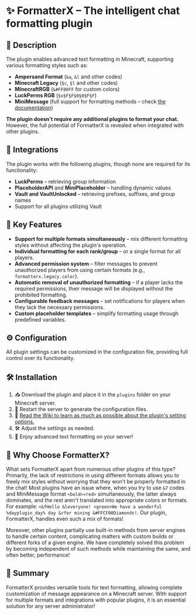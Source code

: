 # ✨ FormatterX – The intelligent chat formatting plugin

## 📄 Description
The plugin enables advanced text formatting in Minecraft, supporting various formatting styles such as:
- **Ampersand Format** (`&a`, `&l` and other codes)
- **Minecraft Legacy** (`§c`, `§l` and other codes)
- **MinecraftRGB** (`&#FF00FF` for custom colors)
- **LuckPerms RGB** (`§x§F§F§0§0§F§F`)
- **MiniMessage** (full support for formatting methods – check [the documentation](https://docs.advntr.dev/minimessage/format.html))

**The plugin doesn't require any additional plugins to format your chat.** However, the full potential of FormatterX is revealed when integrated with other plugins.

## 🔗 Integrations
The plugin works with the following plugins, though none are required for its functionality:
- **LuckPerms** – retrieving group information
- **PlaceholderAPI** and **MiniPlaceholder** – handling dynamic values
- **Vault and VaultUnlocked** – retrieving prefixes, suffixes, and group names
- Support for all plugins utilizing Vault

## 🌟 Key Features
- **Support for multiple formats simultaneously** – mix different formatting styles without affecting the plugin's operation.
- **Individual formatting for each rank/group** – or a single format for all players.
- **Advanced permission system** – filter messages to prevent unauthorized players from using certain formats (e.g., `formatterx.legacy.color`).
- **Automatic removal of unauthorized formatting** – if a player lacks the required permissions, their message will be displayed without the prohibited formatting.
- **Configurable feedback messages** – set notifications for players when they lack the necessary permissions.
- **Custom placeholder templates** – simplify formatting usage through predefined variables.

## ⚙️ Configuration
All plugin settings can be customized in the configuration file, providing full control over its functionality.

## 🛠️ Installation
1. 📥 Download the plugin and place it in the `plugins` folder on your Minecraft server.
2. 🔄 Restart the server to generate the configuration files.
3. 📖 [Read the Wiki to learn as much as possible about the plugin's setting options.](https://github.com/SyntaxDevTeam/FormatterX/wiki)
4. 🛠️ Adjust the settings as needed.
5. 🎉 Enjoy advanced text formatting on your server!

## 🤔 Why Choose FormatterX?
What sets FormatterX apart from numerous other plugins of this type? Primarily, the lack of restrictions in using different formats allows you to freely mix styles without worrying that they won't be properly formatted in the chat! Most plugins have an issue where, when you try to use `&7` codes and MiniMessage format `<bold><red>` simultaneously, the latter always dominates, and the rest aren't translated into appropriate colors or formats. For example: `<&fHello &leveryone! <green>We have a wonderful %dayplugin_day% day &rfor mining &#FFCF00Diamonds!`. Our plugin, FormatterX, handles even such a mix of formats!

Moreover, other plugins partially use built-in methods from server engines to handle certain content, complicating matters with custom builds or different forks of a given engine. We have completely solved this problem by becoming independent of such methods while maintaining the same, and often better, performance!

## 📝 Summary
FormatterX provides versatile tools for text formatting, allowing complete customization of message appearance on a Minecraft server. With support for multiple formats and integrations with popular plugins, it is an essential solution for any server administrator!
